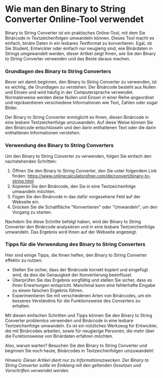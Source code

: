 Wie man den Binary to String Converter Online-Tool verwendet
============================================================

Binary to String Converter ist ein praktisches Online-Tool, mit dem Sie Binärcode in Textzeichenfolgen umwandeln können. Dieses Tool macht es einfach, binäre Daten in ein lesbares Textformat zu konvertieren. Egal, ob Sie Student, Entwickler oder einfach nur neugierig sind, wie Binärdaten in Strings umgewandelt werden, dieser Artikel zeigt Ihnen, wie Sie den Binary to String Converter verwenden und das Beste daraus machen.

### Grundlagen des Binary to String Converters

Bevor wir damit beginnen, den Binary to String Converter zu verwenden, ist es wichtig, die Grundlagen zu verstehen. Der Binärcode besteht aus Nullen und Einsen und wird häufig in der Computersprache verwendet. Normalerweise werden diese Nullen und Einsen in einer Reihe angeordnet und repräsentieren verschiedene Informationen wie Text, Zahlen oder sogar Bilder.

Der Binary to String Converter ermöglicht es Ihnen, diesen Binärcode in eine lesbare Textzeichenfolge umzuwandeln. Auf diese Weise können Sie den Binärcode entschlüsseln und den darin enthaltenen Text oder die darin enthaltenen Informationen verstehen.

### Verwendung des Binary to String Converters

Um den Binary to String Converter zu verwenden, folgen Sie einfach den nachstehenden Schritten:

1. Öffnen Sie den Binary to String Converter, den Sie unter folgendem Link finden: <https://www.onlinecalculatorsfree.com/de/convert/binary-to-string.html>
2. Kopieren Sie den Binärcode, den Sie in eine Textzeichenfolge umwandeln möchten.
3. Fügen Sie den Binärcode in das dafür vorgesehene Feld auf der Webseite ein.
4. Drücken Sie die Schaltfläche "Konvertieren" oder "Umwandeln", um den Vorgang zu starten.

Nachdem Sie diese Schritte befolgt haben, wird der Binary to String Converter den Binärcode analysieren und in eine lesbare Textzeichenfolge umwandeln. Das Ergebnis wird Ihnen auf der Webseite angezeigt.

### Tipps für die Verwendung des Binary to String Converters

Hier sind einige Tipps, die Ihnen helfen, den Binary to String Converter effektiv zu nutzen:

- Stellen Sie sicher, dass der Binärcode korrekt kopiert und eingefügt wird, da dies die Genauigkeit der Konvertierung beeinflusst.
- Überprüfen Sie das Ergebnis sorgfältig und stellen Sie sicher, dass es Ihren Erwartungen entspricht. Manchmal kann eine fehlerhafte Eingabe zu einem falschen Ergebnis führen.
- Experimentieren Sie mit verschiedenen Arten von Binärcodes, um ein besseres Verständnis für die Funktionsweise des Converters zu erhalten.

Mit diesen einfachen Schritten und Tipps können Sie den Binary to String Converter problemlos verwenden und Binärcode in eine lesbare Textzeichenfolge umwandeln. Es ist ein nützliches Werkzeug für Entwickler, die mit Binärcodes arbeiten, sowie für neugierige Personen, die mehr über die Funktionsweise von Binärdaten erfahren möchten.

Also, warum warten? Besuchen Sie den Binary to String Converter und beginnen Sie noch heute, Binärcodes in Textzeichenfolgen umzuwandeln!

*Hinweis: Dieser Artikel dient nur zu Informationszwecken. Der Binary to String Converter sollte im Einklang mit den geltenden Gesetzen und Vorschriften verwendet werden.*
